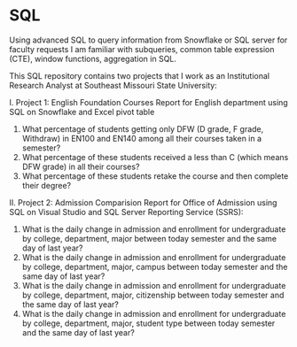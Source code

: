 # SQL
Using advanced SQL to query information from Snowflake or SQL server for faculty requests
I am familiar with subqueries, common table expression (CTE), window functions, aggregation in SQL.

This SQL repository contains two projects that I work as an Institutional Research Analyst at Southeast Missouri State University: 

I. Project 1: English Foundation Courses Report for English department using SQL on Snowflake and Excel pivot table
  1. What percentage of students getting only DFW (D grade, F grade, Withdraw) in EN100 and EN140 among all their courses taken in a semester?
  2. What percentage of these students received a less than C (which means DFW grade) in all their courses?
  3. What percentage of these students retake the course and then complete their degree? 

II. Project 2: Admission Comparision Report for Office of Admission using SQL on Visual Studio and SQL Server Reporting Service (SSRS): 
  1. What is the daily change in admission and enrollment for undergraduate by college, department, major between today semester and the same day of last year?
  2. What is the daily change in admission and enrollment for undergraduate by college, department, major, campus between today semester and the same day of last year?
  3. What is the daily change in admission and enrollment for undergraduate by college, department, major, citizenship between today semester and the same day of last year?
  4. What is the daily change in admission and enrollment for undergraduate by college, department, major, student type between today semester and the same day of last year?
  
